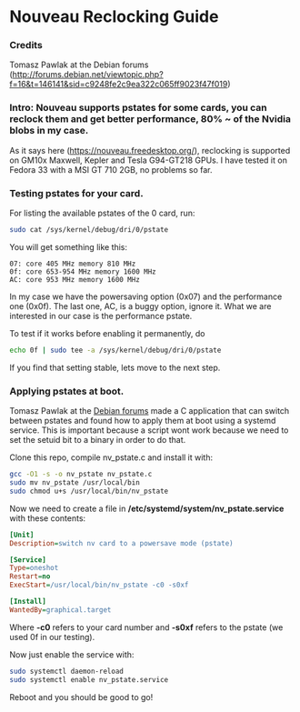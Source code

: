 # Nouveau Reclocking Guide

### Credits
Tomasz Pawlak at the Debian forums (http://forums.debian.net/viewtopic.php?f=16&t=146141&sid=c9248fe2c9ea322c065ff9023f47f019)

### Intro: Nouveau supports pstates for some cards, you can reclock them and get better performance, 80% ~ of the Nvidia blobs in my case.
As it says here (https://nouveau.freedesktop.org/), reclocking is supported on GM10x Maxwell, Kepler and Tesla G94-GT218 GPUs.
I have tested it on Fedora 33 with a MSI GT 710 2GB, no problems so far.

### Testing pstates for your card.

For listing the available pstates of the 0 card, run: 
```sh
sudo cat /sys/kernel/debug/dri/0/pstate
```

You will get something like this:
```
07: core 405 MHz memory 810 MHz
0f: core 653-954 MHz memory 1600 MHz
AC: core 953 MHz memory 1600 MHz
```

In my case we have the powersaving option (0x07) and the performance one (0x0f). The last one, AC, is a buggy option, ignore it.
What we are interested in our case is the performance pstate.

To test if it works before enabling it permanently, do
```sh
echo 0f | sudo tee -a /sys/kernel/debug/dri/0/pstate
```

If you find that setting stable, lets move to the next step.

### Applying pstates at boot.
Tomasz Pawlak at the [Debian forums](http://forums.debian.net/viewtopic.php?f=16&t=146141&sid=c9248fe2c9ea322c065ff9023f47f019) made a C application that can switch between pstates and found how to apply them at boot using a systemd service.
This is important because a script wont work because we need to set the setuid bit to a binary in order to do that.

Clone this repo, compile nv_pstate.c and install it with:
```sh
gcc -O1 -s -o nv_pstate nv_pstate.c
sudo mv nv_pstate /usr/local/bin
sudo chmod u+s /usr/local/bin/nv_pstate
```

Now we need to create a file in **/etc/systemd/system/nv_pstate.service** with these contents:
```ini
[Unit]
Description=switch nv card to a powersave mode (pstate)

[Service]
Type=oneshot
Restart=no
ExecStart=/usr/local/bin/nv_pstate -c0 -s0xf

[Install]
WantedBy=graphical.target
```
Where **-c0** refers to your card number and **-s0xf** refers to the pstate (we used 0f in our testing).

Now just enable the service with:
```sh
sudo systemctl daemon-reload
sudo systemctl enable nv_pstate.service
```

Reboot and you should be good to go!
